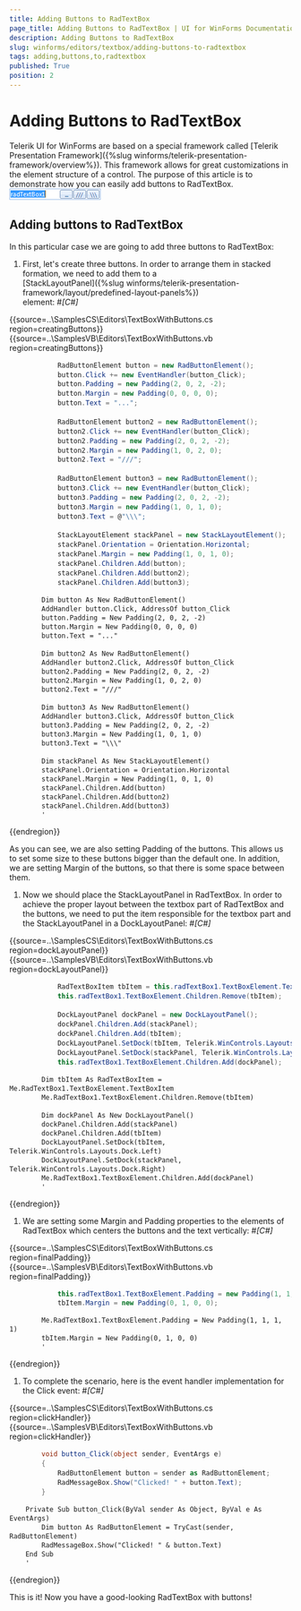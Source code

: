 ```yaml
---
title: Adding Buttons to RadTextBox
page_title: Adding Buttons to RadTextBox | UI for WinForms Documentation
description: Adding Buttons to RadTextBox
slug: winforms/editors/textbox/adding-buttons-to-radtextbox
tags: adding,buttons,to,radtextbox
published: True
position: 2
---
```


# Adding Buttons to RadTextBox



Telerik UI for WinForms are based on a special framework called
       [Telerik Presentation Framework]({%slug winforms/telerik-presentation-framework/overview%}).
        This framework allows for great customizations in the element structure of a control.
      The purpose of this article is to demonstrate how you can easily add buttons to RadTextBox.
      ![editors-textbox-adding-buttons-to-radtextbox 001](images/editors-textbox-adding-buttons-to-radtextbox001.png)

## Adding buttons to RadTextBox

In this particular case we are going to add three buttons to RadTextBox:
        

1. First, let's create three buttons. In order to arrange
        them in stacked formation, we need to add them to a        
         [StackLayoutPanel]({%slug winforms/telerik-presentation-framework/layout/predefined-layout-panels%})     
        element:
            #_[C#]_

	



{{source=..\SamplesCS\Editors\TextBoxWithButtons.cs region=creatingButtons}} 
{{source=..\SamplesVB\Editors\TextBoxWithButtons.vb region=creatingButtons}} 

````C#
            RadButtonElement button = new RadButtonElement();
            button.Click += new EventHandler(button_Click);
            button.Padding = new Padding(2, 0, 2, -2);
            button.Margin = new Padding(0, 0, 0, 0);
            button.Text = "...";

            RadButtonElement button2 = new RadButtonElement();
            button2.Click += new EventHandler(button_Click);
            button2.Padding = new Padding(2, 0, 2, -2);
            button2.Margin = new Padding(1, 0, 2, 0);
            button2.Text = "///";

            RadButtonElement button3 = new RadButtonElement();
            button3.Click += new EventHandler(button_Click);
            button3.Padding = new Padding(2, 0, 2, -2);
            button3.Margin = new Padding(1, 0, 1, 0);
            button3.Text = @"\\\";

            StackLayoutElement stackPanel = new StackLayoutElement();
            stackPanel.Orientation = Orientation.Horizontal;
            stackPanel.Margin = new Padding(1, 0, 1, 0);
            stackPanel.Children.Add(button);
            stackPanel.Children.Add(button2);
            stackPanel.Children.Add(button3);
````
````VB.NET
        Dim button As New RadButtonElement()
        AddHandler button.Click, AddressOf button_Click
        button.Padding = New Padding(2, 0, 2, -2)
        button.Margin = New Padding(0, 0, 0, 0)
        button.Text = "..."

        Dim button2 As New RadButtonElement()
        AddHandler button2.Click, AddressOf button_Click
        button2.Padding = New Padding(2, 0, 2, -2)
        button2.Margin = New Padding(1, 0, 2, 0)
        button2.Text = "///"

        Dim button3 As New RadButtonElement()
        AddHandler button3.Click, AddressOf button_Click
        button3.Padding = New Padding(2, 0, 2, -2)
        button3.Margin = New Padding(1, 0, 1, 0)
        button3.Text = "\\\"

        Dim stackPanel As New StackLayoutElement()
        stackPanel.Orientation = Orientation.Horizontal
        stackPanel.Margin = New Padding(1, 0, 1, 0)
        stackPanel.Children.Add(button)
        stackPanel.Children.Add(button2)
        stackPanel.Children.Add(button3)
        '
````

{{endregion}} 


As you can see, we are also setting Padding of the buttons. This allows us to set some size
              to these buttons bigger than the default one. In addition, we are setting Margin of the buttons,
        so that there is some space between them.
            

1. Now we should place the StackLayoutPanel in RadTextBox. In order to achieve the proper layout
        between the textbox part of RadTextBox and the buttons, we need to put the item responsible 
        for the textbox part and the StackLayoutPanel in a DockLayoutPanel:
            #_[C#]_

	



{{source=..\SamplesCS\Editors\TextBoxWithButtons.cs region=dockLayoutPanel}} 
{{source=..\SamplesVB\Editors\TextBoxWithButtons.vb region=dockLayoutPanel}} 

````C#
            RadTextBoxItem tbItem = this.radTextBox1.TextBoxElement.TextBoxItem;
            this.radTextBox1.TextBoxElement.Children.Remove(tbItem);

            DockLayoutPanel dockPanel = new DockLayoutPanel();
            dockPanel.Children.Add(stackPanel);
            dockPanel.Children.Add(tbItem);
            DockLayoutPanel.SetDock(tbItem, Telerik.WinControls.Layouts.Dock.Left);
            DockLayoutPanel.SetDock(stackPanel, Telerik.WinControls.Layouts.Dock.Right);
            this.radTextBox1.TextBoxElement.Children.Add(dockPanel);
````
````VB.NET
        Dim tbItem As RadTextBoxItem = Me.RadTextBox1.TextBoxElement.TextBoxItem
        Me.RadTextBox1.TextBoxElement.Children.Remove(tbItem)

        Dim dockPanel As New DockLayoutPanel()
        dockPanel.Children.Add(stackPanel)
        dockPanel.Children.Add(tbItem)
        DockLayoutPanel.SetDock(tbItem, Telerik.WinControls.Layouts.Dock.Left)
        DockLayoutPanel.SetDock(stackPanel, Telerik.WinControls.Layouts.Dock.Right)
        Me.RadTextBox1.TextBoxElement.Children.Add(dockPanel)
        '
````

{{endregion}} 




1. We are setting some Margin and Padding properties to the elements of RadTextBox which
              centers the buttons and the text vertically:
            #_[C#]_

	



{{source=..\SamplesCS\Editors\TextBoxWithButtons.cs region=finalPadding}} 
{{source=..\SamplesVB\Editors\TextBoxWithButtons.vb region=finalPadding}} 

````C#
            this.radTextBox1.TextBoxElement.Padding = new Padding(1, 1, 1, 1);
            tbItem.Margin = new Padding(0, 1, 0, 0);
````
````VB.NET
        Me.RadTextBox1.TextBoxElement.Padding = New Padding(1, 1, 1, 1)
        tbItem.Margin = New Padding(0, 1, 0, 0)
        '
````

{{endregion}} 




1. To complete the scenario, here is the event handler implementation for the Click event:
            #_[C#]_

	



{{source=..\SamplesCS\Editors\TextBoxWithButtons.cs region=clickHandler}} 
{{source=..\SamplesVB\Editors\TextBoxWithButtons.vb region=clickHandler}} 

````C#
        void button_Click(object sender, EventArgs e)
        {
            RadButtonElement button = sender as RadButtonElement;
            RadMessageBox.Show("Clicked! " + button.Text);
        }
````
````VB.NET
    Private Sub button_Click(ByVal sender As Object, ByVal e As EventArgs)
        Dim button As RadButtonElement = TryCast(sender, RadButtonElement)
        RadMessageBox.Show("Clicked! " & button.Text)
    End Sub
    '
````

{{endregion}} 




This is it! Now you have a good-looking RadTextBox with buttons!
